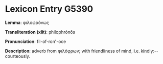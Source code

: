 # Lexicon Entry G5390

**Lemma**: φιλοφρόνως

**Transliteration (xlit)**: philophrónōs

**Pronunciation**: fil-of-ron'-oce

**Description**:
adverb from φιλόφρων; with friendliness of mind, i.e. kindly:--courteously.
